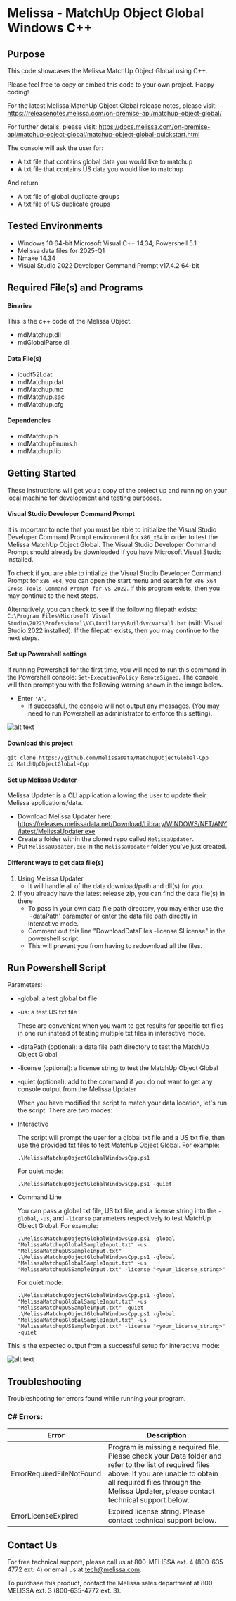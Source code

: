 # Melissa - MatchUp Object Global Windows C++

## Purpose
This code showcases the Melissa MatchUp Object Global using C++.

Please feel free to copy or embed this code to your own project. Happy coding!

For the latest Melissa MatchUp Object Global release notes, please visit: https://releasenotes.melissa.com/on-premise-api/matchup-object-global/

For further details, please visit: https://docs.melissa.com/on-premise-api/matchup-object-global/matchup-object-global-quickstart.html

The console will ask the user for:

- A txt file that contains global data you would like to matchup
- A txt file that contains US data you would like to matchup

And return 

- A txt file of global duplicate groups
- A txt file of US duplicate groups

## Tested Environments
- Windows 10 64-bit Microsoft Visual C++ 14.34, Powershell 5.1
- Melissa data files for 2025-Q1
- Nmake 14.34
- Visual Studio 2022 Developer Command Prompt v17.4.2 64-bit

## Required File(s) and Programs

#### Binaries
This is the c++ code of the Melissa Object.

- mdMatchup.dll
- mdGlobalParse.dll

#### Data File(s)
- icudt52l.dat
- mdMatchup.dat
- mdMatchup.mc
- mdMatchup.sac
- mdMatchup.cfg

#### Dependencies
- mdMatchup.h
- mdMatchupEnums.h
- mdMatchup.lib

## Getting Started
These instructions will get you a copy of the project up and running on your local machine for development and testing purposes.

#### Visual Studio Developer Command Prompt
It is important to note that you must be able to initialize the Visual Studio Developer Command Prompt environment for `x86_x64` in order to test the Melissa MatchUp Object Global. The Visual Studio Developer Command Prompt should already be downloaded if you have Microsoft Visual Studio installed. 

To check if you are able to intialize the Visual Studio Developer Command Prompt for `x86_x64`, you can open the start menu and search for `x86_x64 Cross Tools Command Prompt for VS 2022`. If this program exists, then you may continue to the next steps.

Alternatively, you can check to see if the following filepath exists: `C:\Program Files\Microsoft Visual Studio\2022\Professional\VC\Auxiliary\Build\vcvarsall.bat` (with Visual Studio 2022 installed). If the filepath exists, then you may continue to the next steps.

#### Set up Powershell settings
If running Powershell for the first time, you will need to run this command in the Powershell console: `Set-ExecutionPolicy RemoteSigned`.
The console will then prompt you with the following warning shown in the image below. 
 - Enter `'A'`. 
 	- If successful, the console will not output any messages. (You may need to run Powershell as administrator to enforce this setting).
	
 ![alt text](/screenshots/powershell_executionpolicy.png)

#### Download this project
```
git clone https://github.com/MelissaData/MatchUpObjectGlobal-Cpp
cd MatchUpObjectGlobal-Cpp
```

#### Set up Melissa Updater
Melissa Updater is a CLI application allowing the user to update their Melissa applications/data.
- Download Melissa Updater here: <https://releases.melissadata.net/Download/Library/WINDOWS/NET/ANY/latest/MelissaUpdater.exe>
- Create a folder within the cloned repo called `MelissaUpdater`.
- Put `MelissaUpdater.exe` in the `MelissaUpdater` folder you've just created.

#### Different ways to get data file(s)
1. Using Melissa Updater
    - It will handle all of the data download/path and dll(s) for you.
2. If you already have the latest release zip, you can find the data file(s) in there
    - To pass in your own data file path directory, you may either use the '-dataPath' parameter or enter the data file path directly in interactive mode.
    - Comment out this line "DownloadDataFiles -license $License" in the powershell script.
    - This will prevent you from having to redownload all the files.

## Run Powershell Script
Parameters:
- -global: a test global txt file
- -us: a test US txt file

  These are convenient when you want to get results for specific txt files in one run instead of testing multiple txt files in interactive mode.

- -dataPath (optional): a data file path directory to test the MatchUp Object Global
- -license (optional): a license string to test the MatchUp Object Global
- -quiet (optional): add to the command if you do not want to get any console output from the Melissa Updater

  When you have modified the script to match your data location, let's run the script. There are two modes:
- Interactive 

    The script will prompt the user for a global txt file and a US txt file, then use the provided txt files to test MatchUp Object Global.  For example:
    ```
    .\MelissaMatchupObjectGlobalWindowsCpp.ps1
    ```
    For quiet mode:
    ```
    .\MelissaMatchupObjectGlobalWindowsCpp.ps1 -quiet
    ```
- Command Line 

    You can pass a global txt file, US txt file, and a license string into the `-global`, `-us`, and `-license` parameters respectively to test MatchUp Object Global. For example:
    ```
    .\MelissaMatchupObjectGlobalWindowsCpp.ps1 -global "MelissaMatchupGlobalSampleInput.txt" -us "MelissaMatchupUSSampleInput.txt"
    .\MelissaMatchupObjectGlobalWindowsCpp.ps1 -global "MelissaMatchupGlobalSampleInput.txt" -us "MelissaMatchupUSSampleInput.txt" -license "<your_license_string>"
    ```

	For quiet mode:
    ```
    .\MelissaMatchupObjectGlobalWindowsCpp.ps1 -global "MelissaMatchupGlobalSampleInput.txt" -us "MelissaMatchupUSSampleInput.txt" -quiet
    .\MelissaMatchupObjectGlobalWindowsCpp.ps1 -global "MelissaMatchupGlobalSampleInput.txt" -us "MelissaMatchupUSSampleInput.txt" -license "<your_license_string>" -quiet
    ```
This is the expected output from a successful setup for interactive mode:

![alt text](/screenshots/output.png)

## Troubleshooting
Troubleshooting for errors found while running your program.

### C# Errors:
| Error      | Description |
| ----------- | ----------- |
| ErrorRequiredFileNotFound      | Program is missing a required file. Please check your Data folder and refer to the list of required files above. If you are unable to obtain all required files through the Melissa Updater, please contact technical support below. |
| ErrorLicenseExpired   | Expired license string. Please contact technical support below. |

## Contact Us
For free technical support, please call us at 800-MELISSA ext. 4 (800-635-4772 ext. 4) or email us at tech@melissa.com.

To purchase this product, contact the Melissa sales department at 800-MELISSA ext. 3 (800-635-4772 ext. 3).
